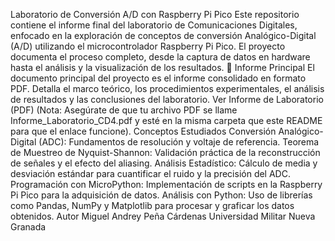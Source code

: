 Laboratorio de Conversión A/D con Raspberry Pi Pico
Este repositorio contiene el informe final del laboratorio de Comunicaciones Digitales, enfocado en la exploración de conceptos de conversión Analógico-Digital (A/D) utilizando el microcontrolador Raspberry Pi Pico.
El proyecto documenta el proceso completo, desde la captura de datos en hardware hasta el análisis y la visualización de los resultados.
📄 Informe Principal
El documento principal del proyecto es el informe consolidado en formato PDF. Detalla el marco teórico, los procedimientos experimentales, el análisis de resultados y las conclusiones del laboratorio.
Ver Informe de Laboratorio (PDF)
(Nota: Asegúrate de que tu archivo PDF se llame Informe_Laboratorio_CD4.pdf y esté en la misma carpeta que este README para que el enlace funcione).
Conceptos Estudiados
Conversión Analógico-Digital (ADC): Fundamentos de resolución y voltaje de referencia.
Teorema de Muestreo de Nyquist-Shannon: Validación práctica de la reconstrucción de señales y el efecto del aliasing.
Análisis Estadístico: Cálculo de media y desviación estándar para cuantificar el ruido y la precisión del ADC.
Programación con MicroPython: Implementación de scripts en la Raspberry Pi Pico para la adquisición de datos.
Análisis con Python: Uso de librerías como Pandas, NumPy y Matplotlib para procesar y graficar los datos obtenidos.
Autor
Miguel Andrey Peña Cárdenas
Universidad Militar Nueva Granada
